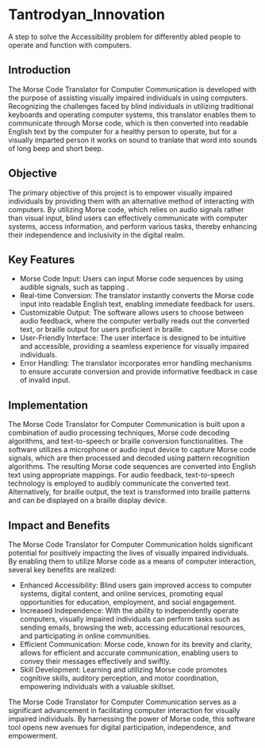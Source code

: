 # Tantrodyan_Innovation
A  step to solve the Accessibility problem for differently abled people to operate and function with computers.

## Introduction

The Morse Code Translator for Computer Communication is developed with the purpose of assisting visually impaired individuals in using computers. Recognizing the challenges faced by blind individuals in utilizing traditional keyboards and operating computer systems, this translator enables them to communicate through Morse code, which is then converted into readable English text by the computer for a healthy person to operate, but for a visually imparted person it works on sound to tranlate that word into sounds of long beep and short beep.

## Objective

The primary objective of this project is to empower visually impaired individuals by providing them with an alternative method of interacting with computers. By utilizing Morse code, which relies on audio signals rather than visual input, blind users can effectively communicate with computer systems, access information, and perform various tasks, thereby enhancing their independence and inclusivity in the digital realm.

## Key Features

- Morse Code Input: Users can input Morse code sequences by using audible signals, such as tapping .
- Real-time Conversion: The translator instantly converts the Morse code input into readable English text, enabling immediate feedback for users.
- Customizable Output: The software allows users to choose between audio feedback, where the computer verbally reads out the converted text, or braille output for users proficient in braille.
- User-Friendly Interface: The user interface is designed to be intuitive and accessible, providing a seamless experience for visually impaired individuals.
- Error Handling: The translator incorporates error handling mechanisms to ensure accurate conversion and provide informative feedback in case of invalid input.

## Implementation

The Morse Code Translator for Computer Communication is built upon a combination of audio processing techniques, Morse code decoding algorithms, and text-to-speech or braille conversion functionalities. The software utilizes a microphone or audio input device to capture Morse code signals, which are then processed and decoded using pattern recognition algorithms. The resulting Morse code sequences are converted into English text using appropriate mappings. For audio feedback, text-to-speech technology is employed to audibly communicate the converted text. Alternatively, for braille output, the text is transformed into braille patterns and can be displayed on a braille display device.

## Impact and Benefits

The Morse Code Translator for Computer Communication holds significant potential for positively impacting the lives of visually impaired individuals. By enabling them to utilize Morse code as a means of computer interaction, several key benefits are realized:

- Enhanced Accessibility: Blind users gain improved access to computer systems, digital content, and online services, promoting equal opportunities for education, employment, and social engagement.
- Increased Independence: With the ability to independently operate computers, visually impaired individuals can perform tasks such as sending emails, browsing the web, accessing educational resources, and participating in online communities.
- Efficient Communication: Morse code, known for its brevity and clarity, allows for efficient and accurate communication, enabling users to convey their messages effectively and swiftly.
- Skill Development: Learning and utilizing Morse code promotes cognitive skills, auditory perception, and motor coordination, empowering individuals with a valuable skillset.

The Morse Code Translator for Computer Communication serves as a significant advancement in facilitating computer interaction for visually impaired individuals. By harnessing the power of Morse code, this software tool opens new avenues for digital participation, independence, and empowerment. 
